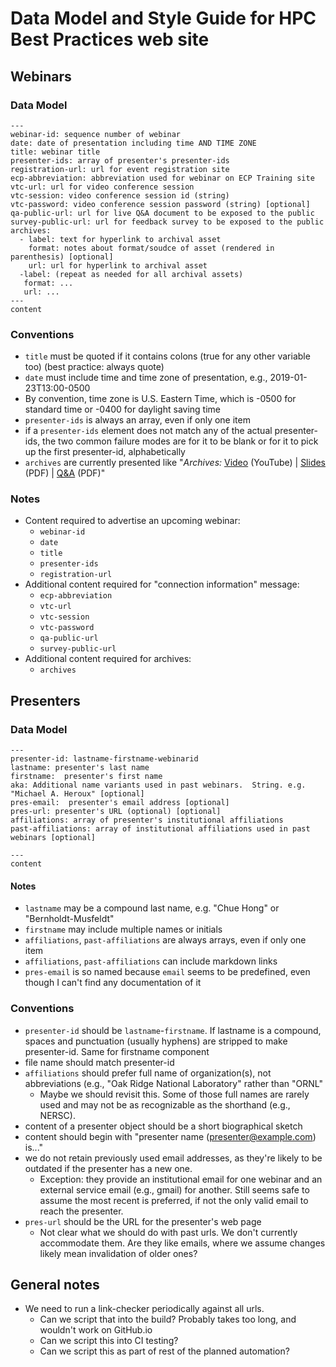 # Data Model and Style Guide for HPC Best Practices web site

## Webinars

### Data Model

```
---
webinar-id: sequence number of webinar
date: date of presentation including time AND TIME ZONE
title: webinar title
presenter-ids: array of presenter's presenter-ids
registration-url: url for event registration site
ecp-abbreviation: abbreviation used for webinar on ECP Training site
vtc-url: url for video conference session
vtc-session: video conference session id (string)
vtc-password: video conference session password (string) [optional]
qa-public-url: url for live Q&A document to be exposed to the public
survey-public-url: url for feedback survey to be exposed to the public
archives:
  - label: text for hyperlink to archival asset
    format: notes about format/soudce of asset (rendered in parenthesis) [optional]
	url: url for hyperlink to archival asset
  -label: (repeat as needed for all archival assets)
   format: ...
   url: ...
---
content
```

### Conventions

- `title` must be quoted if it contains colons (true for any other variable too) (best practice: always quote)
- `date` must include time and time zone of presentation, e.g., 2019-01-23T13:00-0500
- By convention, time zone is U.S. Eastern Time, which is -0500 for standard time or -0400 for daylight saving time
- `presenter-ids` is always an array, even if only one item
- if a `presenter-ids` element does not match any of the actual presenter-ids, the two common failure modes are for it to be blank or for it to pick up the first presenter-id, alphabetically
- `archives` are currently presented like "*Archives:* [Video](http://example.com) (YouTube) | [Slides](http://example.com) (PDF) | [Q&A](http://example.com) (PDF)"

### Notes
- Content required to advertise an upcoming webinar:
  - `webinar-id`
  - `date`
  - `title`
  - `presenter-ids`
  - `registration-url`
- Additional content required for "connection information" message:
  - `ecp-abbreviation`
  - `vtc-url`
  - `vtc-session`
  - `vtc-password`
  - `qa-public-url`
  - `survey-public-url`
- Additional content required for archives:
  - `archives`

## Presenters

### Data Model

```
---
presenter-id: lastname-firstname-webinarid
lastname: presenter's last name
firstname:  presenter's first name
aka: Additional name variants used in past webinars.  String. e.g. "Michael A. Heroux" [optional]
pres-email:  presenter's email address [optional]
pres-url: presenter's URL (optional) [optional]
affiliations: array of presenter's institutional affiliations
past-affiliations: array of institutional affiliations used in past webinars [optional]

---
content
```

#### Notes

- `lastname` may be a compound last name, e.g. "Chue Hong" or "Bernholdt-Musfeldt"
- `firstname` may include multiple names or initials
- `affiliations`, `past-affiliations` are always arrays, even if only one item
- `affiliations`, `past-affiliations` can include markdown links
- `pres-email` is so named because `email` seems to be predefined, even though I can't find any documentation of it

### Conventions

- `presenter-id` should be `lastname`-`firstname`.  If lastname is a compound, spaces and punctuation (usually hyphens) are stripped to make presenter-id.  Same for firstname component
- file name should match presenter-id
- `affiliations` should prefer full name of organization(s), not abbreviations (e.g., "Oak Ridge National Laboratory" rather than "ORNL"
  - Maybe we should revisit this.  Some of those full names are rarely used and may not be as recognizable as the shorthand (e.g., NERSC).
- content of a presenter object should be a short biographical sketch
- content should begin with "presenter name (<presenter@example.com>) is..."
- we do not retain previously used email addresses, as they're likely to be outdated if the presenter has a new one. 
  - Exception: they provide an institutional email for one webinar and an external service email (e.g., gmail) for another. Still seems safe to assume the most recent is preferred, if not the only valid email to reach the presenter.
- `pres-url` should be the URL for the presenter's web page
  - Not clear what we should do with past urls.  We don't currently accommodate them.  Are they like emails, where we assume changes likely mean invalidation of older ones?

## General notes
- We need to run a link-checker periodically against all urls.  
  - Can we script that into the build?  Probably takes too long, and wouldn't work on GitHub.io
  - Can we script this into CI testing?
  - Can we script this as part of rest of the planned automation?

